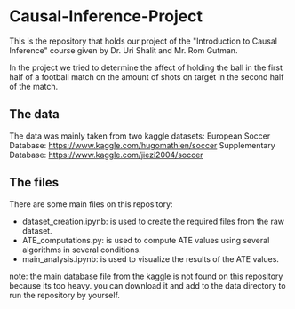 # Causal-Inference-Project

This is the repository that holds our project of the "Introduction to Causal Inference" course given by Dr. Uri Shalit and Mr. Rom Gutman.

In the project we tried to determine the affect of holding the ball in the first half of a football match on the amount of shots on target in the second half of the match.


## The data

The data was mainly taken from two kaggle datasets:
European Soccer Database: https://www.kaggle.com/hugomathien/soccer
Supplementary Database: https://www.kaggle.com/jiezi2004/soccer


## The files

There are some main files on this repository:
- dataset_creation.ipynb: is used to create the required files from the raw dataset.
- ATE_computations.py: is used to compute ATE values using several algorithms in several conditions.
- main_analysis.ipynb: is used to visualize the results of the ATE values.



note: the main database file from the kaggle is not found on this repository because its too heavy. you can download it and add to the data directory to run the repository by yourself.

